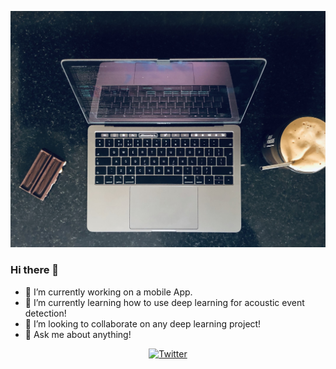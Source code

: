 [![Cover image of my macbook](https://github.com/p4vlos/p4vlos/blob/master/macbook.jpg)](p4vlos.github.io)

### Hi there 👋

- 🔭 I’m currently working on a mobile App.
- 🌱 I’m currently learning how to use deep learning for acoustic event detection!
- 👯 I’m looking to collaborate on any deep learning project!
- 💬 Ask me about anything!

<p align="center">
  <a href="https://twitter.com/pavlosnicolaou"><img src="https://img.shields.io/badge/Twitter--_.svg?style=social&logo=twitter" alt="Twitter"></a>
</p>
